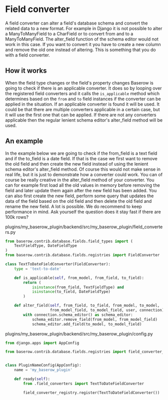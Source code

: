 # Field converter

A field converter can alter a field's database schema and convert the related data
to a new format. For example in Django it is not possible to alter a ManyToManyField to
a CharField or to convert from and to a ManyToManyField. The 
alter_field function of the schema editor would not work in this case. If you want to
convert it you have to create a new column and remove the old one instead of altering.
This is something that you do with a field converter.

## How it works

When the field type changes or the field's property changes Baserow is going to check
if there is an applicable converter. It does so by looping over the registered field
converters and it calls the `is_applicable` method which determines based on the `from` 
and `to` field instances if the converter can be applied in the situation. If an 
applicable converter is found it will be used. It could be that there are
multiple converters applicable in a certain case, but it will use the first one that
can be applied. If there are not any converters applicable then the regular lenient
schema editor's alter_field method will be used.

## An example

In the example below we are going to check if the from_field is a text field and if the
to_field is a date field. If that is the case we first want to remove the old field and
then create the new field instead of using the lenient schema editor's alter_field 
method. Of course this would not make sense in real life, but it is just to demonstrate
how a converter could work. You can of course be really creative in the alter_field 
method of your converter. You can for example first load all the old values in memory
before removing the field and later update them again after the new field has been
added. You can also first create the new field, perform some query that updates the
data of the field based on the old field and then delete the old field and rename the
new field. A lot is possible. We do recommend to keep performance in mind. Ask yourself
the question does it stay fast if there are 100k rows?

plugins/my_baserow_plugin/backend/src/my_baserow_plugin/field_converters.py
```python
from baserow.contrib.database.fields.field_types import (
    TextFieldType, DateFieldType
)
from baserow.contrib.database.fields.registries import FieldConverter

class TextToDateFieldConverter(FieldConverter):
    type = 'text-to-date'

    def is_applicable(self, from_model, from_field, to_field):
        return (
            isinstance(from_field, TextFieldType) and
            isinstance(to_field, DateFieldType)
        )

    def alter_field(self, from_field, to_field, from_model, to_model,
                    from_model_field, to_model_field, user, connection):
        with connection.schema_editor() as schema_editor:
            schema_editor.remove_field(from_model, from_model_field)
            schema_editor.add_field(to_model, to_model_field)
```

plugins/my_baserow_plugin/backend/src/my_baserow_plugin/config.py
```python
from django.apps import AppConfig

from baserow.contrib.database.fields.registries import field_converter_registry


class PluginNameConfig(AppConfig):
    name = 'my_baserow_plugin'

    def ready(self):
        from .field_converters import TextToDateFieldConverter

        field_converter_registry.register(TextToDateFieldConverter())
